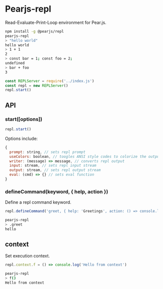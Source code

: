 # Pearjs-repl

Read-Evaluate-Print-Loop environment for Pear.js.

``` bash
npm install -g @pearjs/repl
pearjs-repl
> "hello world"
hello world
> 1 + 1
2
> const bar = 1; const foo = 2;
undefined
> bar + foo
3
```


``` javascript
const REPLServer = require('../index.js')
const repl = new REPLServer()
repl.start()
```

## API

### start([options])

``` javascript
repl.start()
```

Options include:

``` javascript
{
  prompt: string, // sets repl prompt
  useColors: boolean, // toogles ANSI style codes to colorize the output
  writer: (message) => message, // converts repl output
  input: stream, // sets repl input stream
  output: stream, // sets repl output stream
  eval: (cmd) => {} // sets eval function
}
``` 

### defineCommand(keyword, { help, action })

Define a repl command keyword. 

``` javascript
repl.defineCommand('greet, { help: 'Greetings', action: () => console.log('hello') })
```

``` bash
pearjs-repl
> .greet
hello 
```

## context

Set execution context.

``` javascript
repl.context.f = () => console.log('Hello from context')
```

``` bash
pearjs-repl
> f()
Hello from context
```
